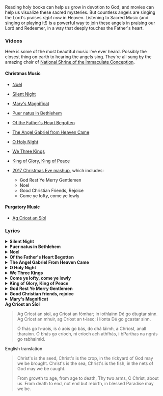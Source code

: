 Reading holy books can help us grow in devotion to God, and movies can help us visualize these sacred mysteries. But countless angels are singing the Lord's praises *right now* in Heaven. Listening to Sacred Music (and singing or playing it!) is a powerful way to join these angels in praising our Lord and Redeemer, in a way that deeply touches the Father's heart.

### Videos

Here is some of the most beautiful music I've ever heard. Possibly the closest thing on earth to hearing the angels sing. They're all sung by the amazing choir of [National Shrine of the Immaculate Conception](https://www.nationalshrine.org/).

#### Christmas Music

* [Noel](https://www.youtube.com/watch?v=wuIwAfHyPDw&t=4863s)

* [Silent Night](https://www.youtube.com/watch?v=A1k5YTmxIVc&t=1166s)

* [Mary's Magnificat](https://www.youtube.com/watch?v=ze5fxkUcpbc&t=1100s)

* [Puer natus in Bethlehem](https://www.youtube.com/watch?v=A1k5YTmxIVc&t=2573s)

* [Of the Father's Heart Begotten](https://www.youtube.com/watch?v=wuIwAfHyPDw&t=5252s)

* [The Angel Gabriel from Heaven Came](https://www.youtube.com/watch?v=hfA-Mr0aVoo&t=1907s)

* [O Holy Night](https://www.youtube.com/watch?v=4GsZYlPrkXw&t=7745s)

* [We Three Kings](https://www.youtube.com/watch?v=P19UtVOBOxo&t=3262s)

* [King of Glory, King of Peace](https://www.youtube.com/watch?v=ze5fxkUcpbc&t=1959s)

* [2017 Christmas Eve mashup](https://www.youtube.com/watch?t=1462&v=ze5fxkUcpbc&feature=youtu.be), which includes:
  * God Rest Ye Merry Gentlemen
  * Noel
  * Good Christian Friends, Rejoice
  * Come ye lofty, come ye lowly

#### Purgatory Music

* [Ag Críost an Síol](https://www.youtube.com/watch?v=PbNbJUa2yGM&t=1253s)


### Lyrics

<details>
<summary><b>Silent Night</b></summary>

> Silent night, holy night!
> All is calm, all is bright.
> Round yon Virgin, Mother and Child.
> Holy infant so tender and mild,
> Sleep in heavenly peace,
> Sleep in heavenly peace
> 
> Silent night, holy night!
> Shepherds quake at the sight.
> Glories stream from heaven afar
> Heavenly hosts sing Alleluia,
> Christ the Savior is born!
> Christ the Savior is born
> 
> Silent night, holy night!
> Son of God, love's pure light.
> Radiant beams from Thy holy face
> With the dawn of redeeming grace,
> Jesus Lord, at Thy birth
> Jesus Lord, at Thy birth

</details>

<details>
<summary><b>Puer natus in Bethlehem</b></summary>

> Puer natus in Bethlehem alleluia,
> unde gaudet Ierusalem,
> Alleluia, alleluia.
> In cordis jubilo,
> Christum natum adoremus,
> Cum novo cantico!
> 
> Assumpsit carnem Filius alleluia,
> Dei Patris altissimus,
> Alleluia, alleluia.
> In cordis jubilo,
> Christum natum adoremus,
> Cum novo cantico!
> 
> In carne nobis similis alleluia,
> Peccato sed dissimilis,
> Alleluia, alleluia.
> In cordis jubilo,
> Christum natum adoremus,
> Cum novo cantico!
> 
> Hic iacet in praesepio alleluia,
> qui regnat sine termino,
> Alleluia, alleluia.
> In cordis jubilo,
> Christum natum adoremus,
> Cum novo cantico!
> 
> In hoc natali gaudio alleluia,
> benedicamus Domino,
> Alleluia, alleluia.
> In cordis jubilo,
> Christum natum adoremus,
> Cum novo cantico!

English translation:

> Born is a child in Bethlehem alleluia,
> therefore rejoice, Jerusalem,
> Alleluia, alleluia.
> With joyful hearts,
> Christ is born, let us adore him:
> With a new song!
>
> Taken on flesh has the Son alleluia
> of the most high God the Father,
> Alleluia, alleluia.
> With joyful hearts,
> Christ is born, let us adore him:
> With a new song!
>
> Alike in our flesh alleluia,
> But unalike in our sin,
> Alleluia, alleluia.
> With joyful hearts,
> Christ is born, let us adore him:
> With a new song!
>
> Here in his crib lies Christ the Lord alleluia,
> Who reigns for all eternity,
> Alleluia, alleluia.
> With joyful hearts,
> Christ is born, let us adore him:
> With a new song!
>
> Upon this joyful holy night alleluia,
> Let us bless the Lord,
> Alleluia, alleluia.
> With joyful hearts,
> Christ is born, let us adore him:
> With a new song!

</details>

<details>
<summary><b>Noel</b></summary>

> The First Noel, the Angels did say  
> Was to certain poor shepherds in fields as they lay  
> In fields where they lay keeping their sheep  
> On a cold winter's night that was so deep.  
> Noel, Noel, Noel, Noel  
> Born is the King of Israel!  
>   
> They looked up and saw a star  
> Shining in the East beyond them far  
> And to the earth it gave great light  
> And so it continued both day and night.  
> Noel, Noel, Noel, Noel  
> Born is the King of Israel!  
>   
> And by the light of that same star  
> Three Wise men came from country far  
> To seek for a King was their intent  
> And to follow the star wherever it went.  
> Noel, Noel, Noel, Noel  
> Born is the King of Israel!  
>   
> This star drew nigh to the northwest  
> O'er Bethlehem it took its rest  
> And there it did both pause and stay  
> Right o'er the place where Jesus lay.  
> Noel, Noel, Noel, Noel  
> Born is the King of Israel!  
>   
> Then entered in those Wise men three  
> Full reverently upon their knee  
> And offered there in His presence  
> Their gold and myrrh and frankincense.  
> Noel, Noel, Noel, Noel  
> Born is the King of Israel!   
>   
> Then let us all with one accord  
> Sing praises to our heavenly Lord  
> That hath made Heaven and earth of nought  
> And with his blood mankind has bought.  
> Noel, Noel, Noel, Noel  
> Born is the King of Israel!  

</details>

<details>
<summary><b>Of the Father's Heart Begotten</b></summary>

> Of the Father’s heart begotten,   
> Ere the world from chaos rose,   
> He is Alpha: from that Fountain   
> All that is and hath been flows;  
> He is Omega, of all things   
> Yet to come the mystic Close,  
> Evermore and evermore.   
>   
> By his word was all created;   
> He commanded and ‘twas done;  
> Earth and sky and boundless ocean,   
> Universe of three in one,  
> All that sees the moon’s soft radiance,   
> All that breathes beneath the sun,  
> Evermore and evermore.   
>   
> He assumed this mortal body,   
> Frail and feeble, doomed to die,   
> That the race from dust created   
> Might not perish utterly,  
> Which the dreadful Law had sentenced   
> In the depths of hell to lie,  
> Evermore and evermore.  
>   
> O How blest that wondrous birthday,   
> When the Maid the curse retrieved,  
> Brought to birth mankind’s salvation,   
> By the Holy Ghost conceived;  
> And the Bade, the world’s Redeemer,   
> In her loving arms received,  
> Evermore and evermore.  
>   
> This is he, whom seer and sibyl   
> Sang in ages long gone by;  
> This is he of old revealed   
> In the page of prophecy;   
> Lo! he comes, the promised Savior;   
> Let the world his praises cry!  
> Evermore and evermore.  
>   
> Sing, ye heights of heav’n, his praises;   
> Angels and Archangels, sing!  
> Wheresoe’er ye be, ye faithful,   
> Let your joyous anthems ring,  
> Ev’ry tongue his name confessing,   
> Countless voices answering,  
> Evermore and evermore  

</details>

<details>

<summary><b>The Angel Gabriel From Heaven Came</b></summary>


> The angel Gabriel from heaven came  
> His wings as drifted snow his eyes as flame  
> "All hail" said he "thou lowly maiden Mary,  
> Most highly favored lady," Gloria!  
>   
> "For know a blessed mother thou shalt be,  
> All generations laud and honor thee,  
> Thy Son shall be Emanuel, by seers foretold  
> Most highly favored lady," Gloria!  
>   
> Then gentle Mary meekly bowed her head  
> "To me be as it pleaseth God," she said,  
> "My soul shall laud and magnify his holy name."  
> Most highly favored lady. Gloria!  
>   
> Of her, Emanuel, the Christ was born  
> In Bethlehem, all on a Christmas morn  
> And Christian folk throughout the world will ever say:  
> "Most highly favored lady," Gloria!  

</details>

<details>

<summary><b>O Holy Night</b></summary>

> O holy night, the stars are brightly shining,  
> It is the night of the dear Saviour’s birth;  
> Long lay the world in sin and error pining,  
> 'Till he appeared and the soul felt its worth.  
> A thrill of hope the weary world rejoices,  
> For yonder breaks a new and glorious morn;  
>   
> Fall on your knees,  
> Oh hear the angel voices!  
> O night divine!  
> O night when Christ was born.  
> O night divine,  
> O night, O night divine.  
>   
> Led by the light of Faith serenely beaming;  
> With glowing hearts by his cradle we stand:  
> So, led by light of a star sweetly gleaming,  
> Here came the wise men from the Orient land,  
> The King of Kings lay thus in lowly manger,  
> In all our trials born to be our friend;  
>   
> He knows our need, To our weakness no stranger!  
> Behold your King! Before Him lowly bend!  
> Behold your King! your King! before him bend!  
>   
> Truly He taught us to love one another;  
> His law is Love and His gospel is Peace;  
> Chains shall he break, for the slave is our brother,  
> And in his name all oppression shall cease,  
> Sweet hymns of joy in grateful Chorus raise we;  
> Let all within us praise his Holy name!  
>   
> Christ is the Lord, then ever and ever praise we!  
> His pow'r and glory, evermore proclaim!  
> His pow'r and glory, evermore proclaim!  

</details>


<details>

<summary><b>We Three Kings</b></summary>

> We Three Kings of Orient are,   
> Bearing gifts we traverse afar,   
> Field and fountain,   
> Moor and mountain,   
> Following yonder Star.   
>    
>    
> Star of Wonder, Star of Night,   
> Star with Royal Beauty bright,   
> Westward leading,   
> Still proceeding,   
> Guide us to Thy perfect Light.   
>    
>    
> [Gaspard]   
>    
> Born a King on Bethlehem plain,   
> Gold I bring to crown Him again,   
> King for ever,   
> Ceasing never   
> Over us all to reign.   
> O Star, &c.   
>    
>    
> [Melchior]   
>    
> Frankincense to offer have I,   
> Incense owns a Deity nigh:   
> Prayer and praising   
> All men raising,   
> Worship Him God Most High.   
> O Star, &c.   
>    
>    
> [Balthazar]   
>    
> Myrrh is mine; its bitter perfume   
> Breathes a life of gathering gloom;—   
> Sorrowing, sighing,   
> Bleeding, dying,   
> Sealed in the stone-cold tomb.   
> O Star, &c.   
>    
>    
> Glorious now behold Him arise,   
> King, and God, and Sacrifice;   
> Heav’n sings Hallelujah:   
> Hallelujah the earth replies.   
> O Star, &c.   

</details>


<details>
<summary><b>Come ye lofty, come ye lowly</b></summary>

> Come ye lofty, come ye lowly
> Let your songs of gladness ring;
> In a stable lies the Holy,
> In a manger rests the King:
> See in Mary's arms reposing
> Christ by highest heav'n adored:
> Come, your circle 'round Him closing,
> Pious hearts that love the Lord.
> 
> Come ye poor, no pomp of station
> Robes the Child your hearts adore:
> He, the Lord of all salvation,
> Shares your want, is weak and poor:
> Oxen, round about behold them;
> Rafters naked, cold, and bare,
> See the Shepherds, God has told them
> That the Prince of Life lies there.
> 
> Come ye children blithe and merry,
> This one Child your model make;
> Christmas holly, leaf, and berry,
> All be prized for His dear sake:
> Come ye gentle hearts and tender,
> Come ye spirits keen and bold;
> All in all your homage render,
> Weak and mighty, young and old.
> 
> High above a star is shining,
> And the wise men haste from far:
> Come glad hearts, and spirits pining--
> For you all has ris'n the star.
> Let us bring our poor oblations,
> Thanks and love, and faith and praise;
> Come ye people, come ye nations,
> All in all draw nigh to gaze.

</details>


<details>
<summary><b>King of Glory, King of Peace</b></summary>

> King of glory, King of peace,
> I will love Thee;
> and that love may never cease,
> I will move Thee.
> Thou hast granted my request,
> Thou hast heard me;
> Thou didst note my working breast,
> Thou hast spared me.
> 
> Wherefore with my utmost art
> I will sing Thee,
> and the cream of all my heart
> I will bring Thee.
> Though my sins against me cried,
> Thou didst clear me;
> and alone, when they replied,
> Thou didst hear me.
> 
> Sev'n whole days, not one in sev'n,
> I will praise Thee;
> in my heart, though not in heav'n,
> I can raise Thee.
> Small it is, in this poor sort
> to enroll Thee:
> e'en eternity's too short
> to extol Thee.

</details>

<details>
<summary><b>God Rest Ye Merry Gentlemen</b></summary>

> God rest you merry gentlemen
> Let nothing you dismay
> Remember Christ our Savior
> Was born on Christmas Day
> To save us all from all our sin
> When we had gone astray
> 
> O Tidings of Comfort and Joy,
> Comfort and Joy,
> O Tidings of Comfort and Joy
>
> In Bethlehem, in Jury,
> This blessed Babe was born,
> And laid within a manger,
> Upon that holy morn;
> To which His mother Mary
> Did nothing take in scorn.
> 
> O Tidings of Comfort and Joy,
> Comfort and Joy,
> O Tidings of Comfort and Joy
>
> Now to the Lord sing praises
> All you within this place
> And with true love and brotherhood
> Each other now embrace
> This holy tide of Christmas
> All others doth deface
> 
> O Tidings of Comfort and Joy,
> Comfort and Joy,
> O Tidings of Comfort and Joy

</details>

<details>
<summary><b>Good Christian friends, rejoice</b></summary>

> Good Christian friends, rejoice
> with heart and soul, and voice;
> give ye heed to what we say:
> News, news! Jesus Christ is born today!
> Ox and ass before him bow,
> and he is in the manger now.
> Christ is born today,
> Christ is born today!
> 
> Good Christian friends, rejoice,
> with heart and soul and voice;
> now ye hear of endless bliss:
> Joy, joy! Jesus Christ was born for this!
> He hath opened heaven's door,
> and now has blest us evermore.
> Christ was born for this,
> Christ was born for this!
> 
> Good Christian friends, rejoice,
> with heart and soul and voice;
> now ye need not fear the grave:
> Peace, peace! Jesus Christ was born to save!
> Calls you one and calls you all,
> to gain his everlasting hall.
> Christ was born to save,
> Christ was born to save!

</details>

<details>

<summary><b>Mary's Magnificat</b></summary>

> Softly a light is stealing,
> Sweetly a maiden sings,
> Ever wakeful, ever wistful,
> Watching faithfully, thankfully,
> Tenderly her King of kings.
> 
> My soul doth magnify,
> Doth magnify the Lord:
> And my spirit hath rejoiced,
> Rejoiced in God my Saviour.
> 
> Mary her song to Jesus
> Softly serenely sings:
> “I will love you, I will serve you,
> May my lullaby glorify,
> Magnify my King of kings”.
> 
> Lullaby, lullaby.

</details>


<summary><b>Ag Críost an Síol</b></summary>

> Ag Críost an síol, ag Críost an fómhar;
> in iothlainn Dé go dtugtar sinn.
> Ag Críost an mhuir, ag Críost an t-iasc;
> i líonta Dé go gcastar sinn.
>  
> Ó fhás go h-aois, is ó aois go bás,
> do dhá láimh, a Chríost, anall tharainn.
> Ó bhás go críoch, ní críoch ach athfhás,
> i bParthas na ngrás go rabhaimid.

English translation

> Christ's is the seed, Christ's is the crop,
> in the rickyard of God may we be brought.
> Christ's is the sea, Christ's is the fish,
> in the nets of God may we be caught.
>  
> From growth to age, from age to death,
> Thy two arms, O Christ, about us.
> From death to end, not end but rebirth,
> in blessed Paradise may we be.

</details>
